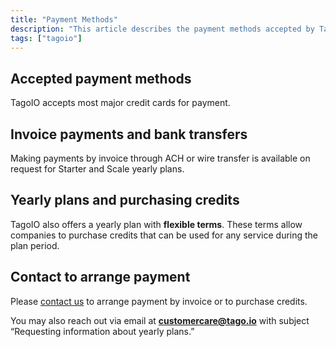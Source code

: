 ```yaml
---
title: "Payment Methods"
description: "This article describes the payment methods accepted by TagoIO, options for invoice payments and yearly plans, and how to arrange purchases of credits."
tags: ["tagoio"]
---
```

## Accepted payment methods
TagoIO accepts most major credit cards for payment.

## Invoice payments and bank transfers
Making payments by invoice through ACH or wire transfer is available on request for Starter and Scale yearly plans.

## Yearly plans and purchasing credits
TagoIO also offers a yearly plan with **flexible terms**. These terms allow companies to purchase credits that can be used for any service during the plan period.

## Contact to arrange payment
Please [contact us](https://tago.io/contact) to arrange payment by invoice or to purchase credits.  

You may also reach out via email at **customercare@tago.io** with subject “Requesting information about yearly plans.”